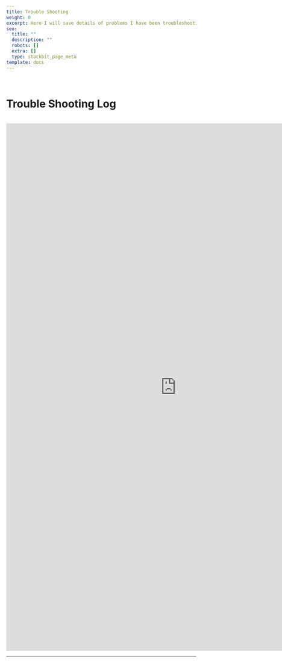 ```yaml
---
title: Trouble Shooting
weight: 0
excerpt: Here I will save details of problems I have been troubleshooting.
seo:
  title: ""
  description: ""
  robots: []
  extra: []
  type: stackbit_page_meta
template: docs
---
```


<br>
<h1>  Trouble Shooting Log </h1>
<br>
<iframe width="900" height="1400" frameborder="0" scrolling="no" src="https://onedrive.live.com/embed?resid=D21009FDD967A241%21538628&authkey=%21AB8fPL3wSKz3AxU&em=2&AllowTyping=True&wdHideGridlines=True&wdHideHeaders=True&wdDownloadButton=True&wdInConfigurator=True"></iframe>

<br>
<hr>
<br>
